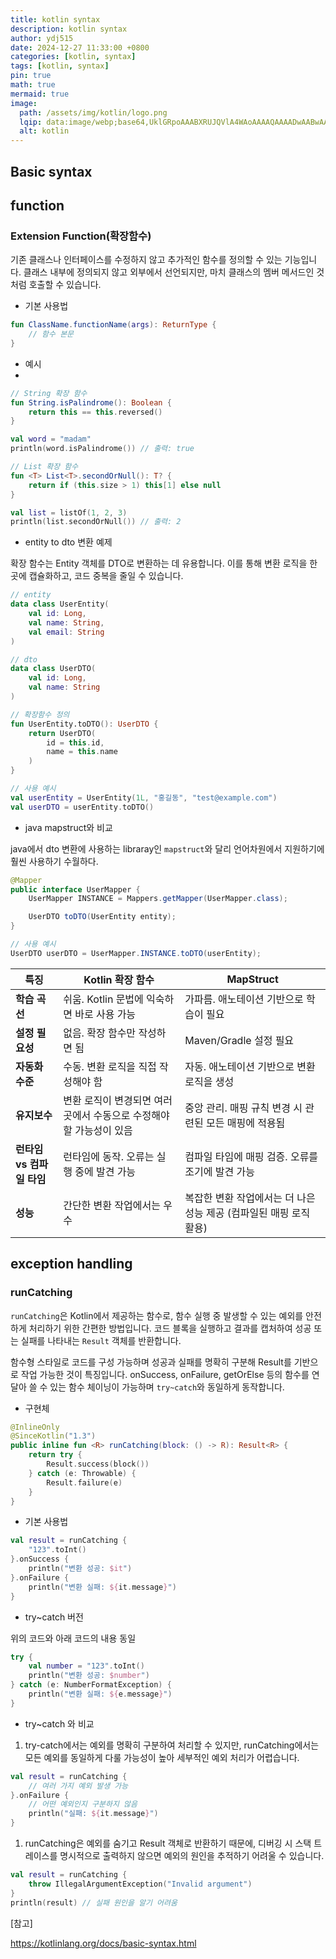 ```yaml
---
title: kotlin syntax
description: kotlin syntax
author: ydj515
date: 2024-12-27 11:33:00 +0800
categories: [kotlin, syntax]
tags: [kotlin, syntax]
pin: true
math: true
mermaid: true
image:
  path: /assets/img/kotlin/logo.png
  lqip: data:image/webp;base64,UklGRpoAAABXRUJQVlA4WAoAAAAQAAAADwAABwAAQUxQSDIAAAARL0AmbZurmr57yyIiqE8oiG0bejIYEQTgqiDA9vqnsUSI6H+oAERp2HZ65qP/VIAWAFZQOCBCAAAA8AEAnQEqEAAIAAVAfCWkAALp8sF8rgRgAP7o9FDvMCkMde9PK7euH5M1m6VWoDXf2FkP3BqV0ZYbO6NA/VFIAAAA
  alt: kotlin
---
```


## Basic syntax


## function
### Extension Function(확장함수)

기존 클래스나 인터페이스를 수정하지 않고 추가적인 함수를 정의할 수 있는 기능입니다. 클래스 내부에 정의되지 않고 외부에서 선언되지만, 마치 클래스의 멤버 메서드인 것처럼 호출할 수 있습니다.

- 기본 사용법

```kotlin
fun ClassName.functionName(args): ReturnType {
    // 함수 본문
}
```

- 예시
- 
```kotlin
// String 확장 함수
fun String.isPalindrome(): Boolean {
    return this == this.reversed()
}

val word = "madam"
println(word.isPalindrome()) // 출력: true

// List 확장 함수
fun <T> List<T>.secondOrNull(): T? {
    return if (this.size > 1) this[1] else null
}

val list = listOf(1, 2, 3)
println(list.secondOrNull()) // 출력: 2
```

- entity to dto 변환 예제

확장 함수는 Entity 객체를 DTO로 변환하는 데 유용합니다. 이를 통해 변환 로직을 한곳에 캡슐화하고, 코드 중복을 줄일 수 있습니다.

```kotlin
// entity
data class UserEntity(
    val id: Long,
    val name: String,
    val email: String
)

// dto
data class UserDTO(
    val id: Long,
    val name: String
)

// 확장함수 정의
fun UserEntity.toDTO(): UserDTO {
    return UserDTO(
        id = this.id,
        name = this.name
    )
}

// 사용 예시
val userEntity = UserEntity(1L, "홍길동", "test@example.com")
val userDTO = userEntity.toDTO()
```

- java mapstruct와 비교

java에서 dto 변환에 사용하는 libraray인 `mapstruct`와 달리 언어차원에서 지원하기에 훨씬 사용하기 수월하다.

```java
@Mapper
public interface UserMapper {
    UserMapper INSTANCE = Mappers.getMapper(UserMapper.class);

    UserDTO toDTO(UserEntity entity);
}

// 사용 예시
UserDTO userDTO = UserMapper.INSTANCE.toDTO(userEntity);
```


| **특징**                  | **Kotlin 확장 함수**                                                | **MapStruct**                                                      |
| ------------------------- | ------------------------------------------------------------------- | ------------------------------------------------------------------ |
| **학습 곡선**             | 쉬움. Kotlin 문법에 익숙하면 바로 사용 가능                         | 가파름. 애노테이션 기반으로 학습이 필요                            |
| **설정 필요성**           | 없음. 확장 함수만 작성하면 됨                                       | Maven/Gradle 설정 필요                                             |
| **자동화 수준**           | 수동. 변환 로직을 직접 작성해야 함                                  | 자동. 애노테이션 기반으로 변환 로직을 생성                         |
| **유지보수**              | 변환 로직이 변경되면 여러 곳에서 수동으로 수정해야 할 가능성이 있음 | 중앙 관리. 매핑 규칙 변경 시 관련된 모든 매핑에 적용됨             |
| **런타임 vs 컴파일 타임** | 런타임에 동작. 오류는 실행 중에 발견 가능                           | 컴파일 타임에 매핑 검증. 오류를 조기에 발견 가능                   |
| **성능**                  | 간단한 변환 작업에서는 우수                                         | 복잡한 변환 작업에서는 더 나은 성능 제공 (컴파일된 매핑 로직 활용) |


## exception handling
### runCatching
`runCatching`은 Kotlin에서 제공하는 함수로, 함수 실행 중 발생할 수 있는 예외를 안전하게 처리하기 위한 간편한 방법입니다. 코드 블록을 실행하고 결과를 캡처하여 성공 또는 실패를 나타내는 `Result` 객체를 반환합니다.

함수형 스타일로 코드를 구성 가능하며 성공과 실패를 명확히 구분해 Result를 기반으로 작업 가능한 것이 특징입니다. onSuccess, onFailure, getOrElse 등의 함수를 연달아 쓸 수 있는 함수 체이닝이 가능하며 `try~catch`와 동일하게 동작합니다.

- 구현체

```kotlin
@InlineOnly
@SinceKotlin("1.3")
public inline fun <R> runCatching(block: () -> R): Result<R> {
    return try {
        Result.success(block())
    } catch (e: Throwable) {
        Result.failure(e)
    }
}
```

- 기본 사용법

```kotlin
val result = runCatching {
    "123".toInt()
}.onSuccess {
    println("변환 성공: $it")
}.onFailure {
    println("변환 실패: ${it.message}")
}
```

- try~catch 버전

위의 코드와 아래 코드의 내용 동일

```kotlin
try {
    val number = "123".toInt()
    println("변환 성공: $number")
} catch (e: NumberFormatException) {
    println("변환 실패: ${e.message}")
}
```

- try~catch 와 비교

1. try-catch에서는 예외를 명확히 구분하여 처리할 수 있지만, runCatching에서는 모든 예외를 동일하게 다룰 가능성이 높아 세부적인 예외 처리가 어렵습니다.
```kotlin
val result = runCatching {
    // 여러 가지 예외 발생 가능
}.onFailure {
    // 어떤 예외인지 구분하지 않음
    println("실패: ${it.message}")
}
```

1. runCatching은 예외를 숨기고 Result 객체로 반환하기 때문에, 디버깅 시 스택 트레이스를 명시적으로 출력하지 않으면 예외의 원인을 추적하기 어려울 수 있습니다.

```kotlin
val result = runCatching {
    throw IllegalArgumentException("Invalid argument")
}
println(result) // 실패 원인을 알기 어려움
```

[참고]

https://kotlinlang.org/docs/basic-syntax.html
